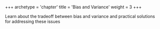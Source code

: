 +++
archetype = 'chapter'
title = 'Bias and Variance'
weight = 3
+++

Learn about the tradeoff between bias and variance and practical solutions for addressing these issues